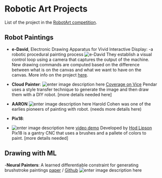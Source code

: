 # Robotic Art Projects

List of the project in the [RobotArt competition](https://robotart.org/).

## Robot Paintings
 - **e-David**, Electronic Drawing Apparatus for Vivid Interactive Display:
 -a robotic procedural painting process ![e-David](https://robotart.org/wp-content/uploads/2017/04/final_01.jpg)
They establish a visual control loop using a camera that captures the output of the machine. New drawing commands are computed based on the difference between what is on the canvas and what we want to have on the canvas.
More info on the project [here]([http://graphics.uni-konstanz.de/eDavid/](http://graphics.uni-konstanz.de/eDavid/)).

 - **Cloud Painter**:
![enter image description here](https://static1.squarespace.com/static/5800c6211b631b49b4d63657/t/5b0f2e52aa4a99692dc998a2/1527721560441/robotart_announcement.jpg?format=2500w)
[Coverage on Vice](https://youtu.be/dkTjEi7O4Ic)
Pendar uses a style transfer technique to generate the image and then draw them with a DIY robot. [more details needed here]
 - **AARON**
 ![enter image description here](https://static1.squarespace.com/static/5800c6211b631b49b4d63657/t/5807227bebbd1a790b76fdb6/1476862594263/?format=2500w)
Harold Cohen was one of the earlies pioneers of painting with robot. (needs more details here)

 - **Pix18**:
 - ![enter image description here](http://www.pix18.com/uploads/6/9/3/4/69340277/man-orig_orig.jpg)
[video demo](https://www.youtube.com/watch?v=YPhYuL6E6qo](https://www.youtube.com/watch?v=YPhYuL6E6qo))
Developed by [Hod Lipson](http://www.hodlipson.com/) Pix18 is a gantry CNC that uses a brushes and a pallete of colors to paint. [more details needed]

## Drawing with ML
-**Neural Painters**: A learned differentiable constraint for generating brushstroke paintings [paper](https://arxiv.org/pdf/1904.08410.pdf) / [Github](https://github.com/reiinakano/neural-painters)
![enter image description here](https://dms.licdn.com/playback/C5605AQG2cy0zd5EjJQ/56c8638b5a30401bbf65a14ba7752d3e/feedshare-mp4_3300-captions-thumbnails/1507940147251-drlcss?e=1556038800&v=beta&t=CjiRje1O5mUwHxEwdMzY4p8Auog6G39BAl3ehaIMP3U)



<!--stackedit_data:
eyJoaXN0b3J5IjpbNjkzOTk0ODUwLDEzMDYyNTIxODYsLTE1MD
cxNjI2NTBdfQ==
-->